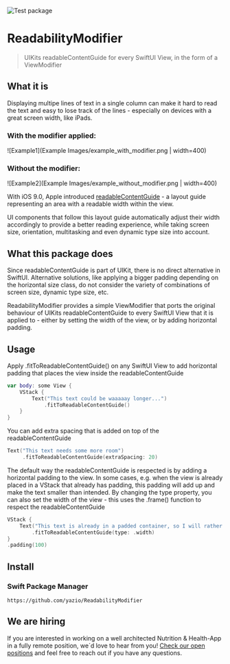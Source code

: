 ![Test package](https://github.com/yazio/ReadabilityModifier/actions/workflows/ios.yml/badge.svg)

ReadabilityModifier
===============================

> UIKits readableContentGuide for every SwiftUI View, in the form of a ViewModifier

What it is
----------

Displaying multipe lines of text in a single column can make it hard to read the text and easy to lose track of the lines - especially on devices with a great screen width, like iPads.

### With the modifier applied:
![Example1](Example Images/example_with_modifier.png | width=400)

### Without the modifier:
![Example2](Example Images/example_without_modifier.png | width=400)

With iOS 9.0, Apple introduced [readableContentGuide](https://developer.apple.com/documentation/uikit/uiview/1622644-readablecontentguide) - a layout guide representing an area with a readable width within the view.

UI components that follow this layout guide automatically adjust their width accordingly to provide a better reading experience, while taking screen size, orientation, multitasking and even dynamic type size into account.

What this package does
----------------------

Since readableContentGuide is part of UIKit, there is no direct alternative in SwiftUI. Alternative solutions, like applying a bigger padding depending on the horizontal size class, do not consider the variety of combinations of screen size, dynamic type size, etc. 

ReadabilityModifier provides a simple ViewModifier that ports the original behaviour of UIKits readableContentGuide to every SwiftUI View that it is applied to - either by setting the width of the view, or by adding horizontal padding.

Usage
-----

Apply .fitToReadableContentGuide() on any SwiftUI View to add horizontal padding that places the view inside the readableContentGuide
```swift
var body: some View {
    VStack {
        Text("This text could be waaaaay longer...")
            .fitToReadableContentGuide()
    }
}
```
You can add extra spacing that is added on top of the readableContentGuide
```swift
Text("This text needs some more room")
     .fitToReadableContentGuide(extraSpacing: 20)
```
The default way the readableContentGuide is respected is by adding a horizontal padding to the view. In some cases, e.g. when the view is already placed in a VStack that already has padding, this padding will add up and make the text smaller than intended. By changing the type property, you can also set the width of the view - this uses the .frame() function to respect the readableContentGuide
```swift
VStack {
    Text("This text is already in a padded container, so I will rather set its width")
        .fitToReadableContentGuide(type: .width)
}
.padding(100)
```

Install
-------

### Swift Package Manager

```
https://github.com/yazio/ReadabilityModifier
```

We are hiring
-------------

If you are interested in working on a well architected Nutrition & Health-App in a fully remote position, we´d love to hear from you! [Check our open positions](https://www.yazio.com/en/jobs) and feel free to reach out if you have any questions.
